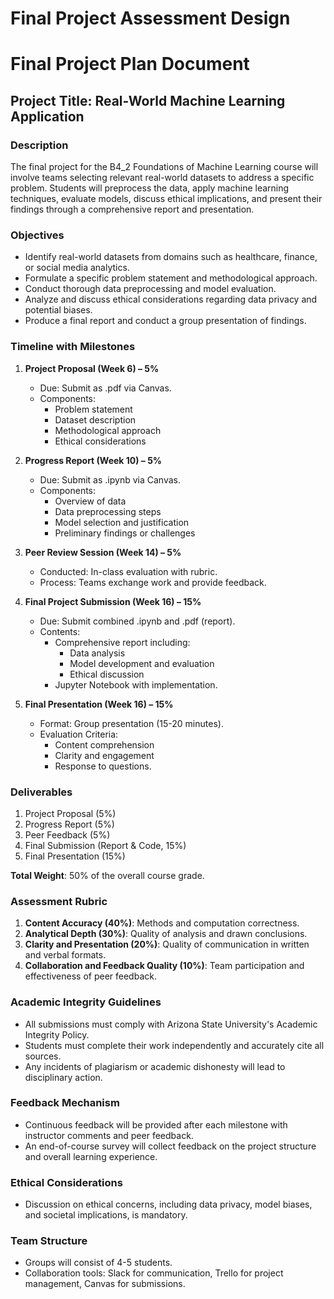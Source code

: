 Final Project Assessment Design
===============================

# Final Project Plan Document

## Project Title: Real-World Machine Learning Application

### Description
The final project for the B4_2 Foundations of Machine Learning course will involve teams selecting relevant real-world datasets to address a specific problem. Students will preprocess the data, apply machine learning techniques, evaluate models, discuss ethical implications, and present their findings through a comprehensive report and presentation.

### Objectives
- Identify real-world datasets from domains such as healthcare, finance, or social media analytics.
- Formulate a specific problem statement and methodological approach.
- Conduct thorough data preprocessing and model evaluation.
- Analyze and discuss ethical considerations regarding data privacy and potential biases.
- Produce a final report and conduct a group presentation of findings.

### Timeline with Milestones

1. **Project Proposal (Week 6) – 5%**
   - Due: Submit as .pdf via Canvas.
   - Components: 
     - Problem statement
     - Dataset description
     - Methodological approach
     - Ethical considerations

2. **Progress Report (Week 10) – 5%**
   - Due: Submit as .ipynb via Canvas.
   - Components:
     - Overview of data
     - Data preprocessing steps
     - Model selection and justification
     - Preliminary findings or challenges

3. **Peer Review Session (Week 14) – 5%**
   - Conducted: In-class evaluation with rubric.
   - Process: Teams exchange work and provide feedback.

4. **Final Project Submission (Week 16) – 15%**
   - Due: Submit combined .ipynb and .pdf (report).
   - Contents:
     - Comprehensive report including:
       - Data analysis
       - Model development and evaluation
       - Ethical discussion
     - Jupyter Notebook with implementation.

5. **Final Presentation (Week 16) – 15%**
   - Format: Group presentation (15-20 minutes).
   - Evaluation Criteria:
     - Content comprehension
     - Clarity and engagement
     - Response to questions.

### Deliverables
1. Project Proposal (5%)
2. Progress Report (5%)
3. Peer Feedback (5%)
4. Final Submission (Report & Code, 15%)
5. Final Presentation (15%)

**Total Weight**: 50% of the overall course grade.

### Assessment Rubric
1. **Content Accuracy (40%)**: Methods and computation correctness.
2. **Analytical Depth (30%)**: Quality of analysis and drawn conclusions.
3. **Clarity and Presentation (20%)**: Quality of communication in written and verbal formats.
4. **Collaboration and Feedback Quality (10%)**: Team participation and effectiveness of peer feedback.

### Academic Integrity Guidelines
- All submissions must comply with Arizona State University's Academic Integrity Policy.
- Students must complete their work independently and accurately cite all sources.
- Any incidents of plagiarism or academic dishonesty will lead to disciplinary action.

### Feedback Mechanism
- Continuous feedback will be provided after each milestone with instructor comments and peer feedback.
- An end-of-course survey will collect feedback on the project structure and overall learning experience.

### Ethical Considerations
- Discussion on ethical concerns, including data privacy, model biases, and societal implications, is mandatory. 

### Team Structure
- Groups will consist of 4-5 students.
- Collaboration tools: Slack for communication, Trello for project management, Canvas for submissions.